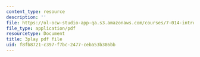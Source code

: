 ```yaml
---
content_type: resource
description: ''
file: https://ol-ocw-studio-app-qa.s3.amazonaws.com/courses/7-014-introductory-biology-spring-2005/f8fb8721c397f7bc2477ceba53b386bb_lm8ywGl9AIQ.pdf
file_type: application/pdf
resourcetype: Document
title: 3play pdf file
uid: f8fb8721-c397-f7bc-2477-ceba53b386bb
---
```

